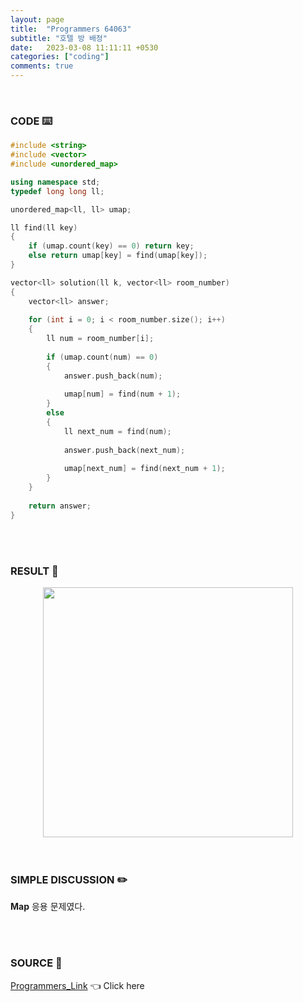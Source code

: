 ```yaml
---
layout: page
title:  "Programmers 64063"
subtitle: "호텔 방 배정"
date:   2023-03-08 11:11:11 +0530
categories: ["coding"]
comments: true
---
```


<br>

### CODE ⌨️

```c++
#include <string>
#include <vector>
#include <unordered_map>

using namespace std;
typedef long long ll;

unordered_map<ll, ll> umap;

ll find(ll key)
{
    if (umap.count(key) == 0) return key;
    else return umap[key] = find(umap[key]);
}

vector<ll> solution(ll k, vector<ll> room_number)
{
    vector<ll> answer;
    
    for (int i = 0; i < room_number.size(); i++)
    {
        ll num = room_number[i];
        
        if (umap.count(num) == 0)
        {
            answer.push_back(num);
            
            umap[num] = find(num + 1);
        }
        else
        {
            ll next_num = find(num);
            
            answer.push_back(next_num);
            
            umap[next_num] = find(next_num + 1);
        }
    }
    
    return answer;
}
```  

<br>
<br>

### RESULT 💛

<img src="{{ '/assets/programmers/p64063r.png' }}" style="width: 400px; height: auto; margin-left: auto; margin-right: auto; display: block;">  

<br>
<br>

### SIMPLE DISCUSSION ✏️

**Map** 응용 문제였다.  

<br>
<br>

### SOURCE 💎

[Programmers_Link][link] 👈 Click here  

<br>

<script src="https://utteranc.es/client.js"
        repo="DCherish/DCherish.github.io"
        issue-term="pathname"
        theme="boxy-light"
        crossorigin="anonymous"
        async>
</script>

[link]: https://school.programmers.co.kr/learn/courses/30/lessons/64063